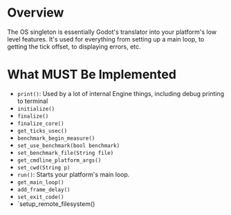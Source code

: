 # Overview

The OS singleton is essentially Godot's translator into your platform's low level features. It's used for everything from setting up a main loop, to getting the tick offset, to displaying errors, etc. 

# What MUST Be Implemented
* `print()`: Used by a lot of internal Engine things, including debug printing to terminal
* `initialize()`
* `finalize()`
* `finalize_core()`
* `get_ticks_usec()`
* `benchmark_begin_measure()`
* `set_use_benchmark(bool benchmark)`
* `set_benchmark_file(String file)`
* `get_cmdline_platform_args()`
* `set_cwd(String p)`
* `run()`: Starts your platform's main loop.
* `get_main_loop()`
* `add_frame_delay()`
* `set_exit_code()`
* `setup_remote_filesystem()
